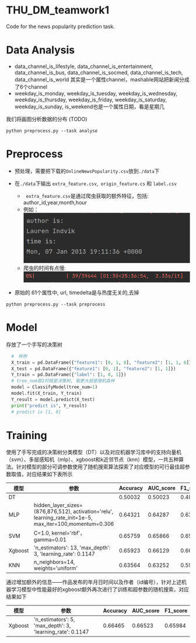 # THU_DM_teamwork1
Code for the news popularity prediction task.



# Data Analysis

- data_channel_is_lifestyle, data_channel_is_entertainment, data_channel_is_bus, data_channel_is_socmed, data_channel_is_tech, data_channel_is_world 其实是一个属性channel，mashable网站把新闻分成了6个channel
- weekday_is_monday, weekday_is_tuesday, weekday_is_wednesday, weekday_is_thursday, weekday_is_friday, weekday_is_saturday, weekday_is_sunday, is_weekend也是一个属性日期，看是星期几

我们将画图分析数据的分布 (TODO)

```
python preprocess.py --task analyse
```



# Preprocess

- 预处理，需要把下载的`OnlineNewsPopularity.csv`放到`./data`下

- 在`./data`下输出 `extra_feature.csv`,` origin_feature.cs` 和 `label.csv`
  - ` extra_feature.csv`是通过爬虫获取的额外特征，包括: author_id,year,month,hour
  - 例如：![](./figures/author_and_time.png)
  - 爬虫的时间有点慢:![](./figures/spider_cost.png)
- 原始的 61个属性中, url, timedelta是与热度无关的,去掉

```
python preprocess.py --task preprocess
```



# Model

存放了一个手写的决策树

```python
  #　样例
  X_train = pd.DataFrame({"feature1": [0, 1, 0], "feature2": [1, 1, 0]})
  X_test = pd.DataFrame({"feature1": [0, 1], "feature2": [1, 1]})
  Y_train = pd.DataFrame({"label": [1, 0, 1]})
  # tree_num取1时就是决策树, 取更大就是随机森林
  model = ClassifyModel(tree_num=1)
  model.fit(X_train, Y_train)
  Y_result = model.predict(X_test)
  print("predict is", Y_result)
  # predict is [1, 0]
```

# Training

使用了手写完成的决策树分类模型（DT）以及对应机器学习库中的支持向量机（svm）、多层感知机（mlp）、xgboost和k近邻节点（knn）模型，一共五种算法。针对模型的部分可调参数使用了随机搜索算法探索了对应模型的可行最佳超参数取值，对应结果如下表所示

| 模型      | 参数 | Accuracy | AUC_score | F1_score |
| ----------- | ----------- | ----------- | ----------- | ----------- |
| DT      |         |0.50032|0.50023|0.48851|
| MLP     | hidden_layer_sizes=(876,876,512), activation='relu', learning_rate_init=1e-5, max_iter=100,momentum=0.306        |0.64321|0.64287|0.63024|
| SVM     | C=1.0, kernel='rbf'， gamma=0.01        |0.65759|0.65866|0.65672|
| Xgboost | 'n_estimators': 13, 'max_depth': 3, 'learning_rate': 0.1147       |0.65923|0.66129| 0.66617|
| KNN     | n_neighbors=14, weights='uniform'        |0.63564|0.63252|0.59487|

通过增加额外的信息——作品发布的年月日时间以及作者（id编号），针对上述机器学习模型中性能最好的xgboost额外再次进行了训练和超参数的随机搜索，对应结果如下

| 模型      | 参数 | Accuracy | AUC_score | F1_score |
| ----------- | ----------- | ----------- | ----------- | ----------- |
| Xgboost      | 'n_estimators': 5, 'max_depth': 3, 'learning_rate': 0.1147        |0.66465|0.66523|0.65984|